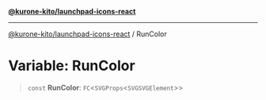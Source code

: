 [**@kurone-kito/launchpad-icons-react**](../README.md)

***

[@kurone-kito/launchpad-icons-react](../globals.md) / RunColor

# Variable: RunColor

> `const` **RunColor**: `FC`\<`SVGProps`\<`SVGSVGElement`\>\>
